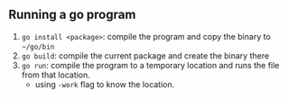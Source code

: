 ## Running a go program

1. ```go install <package>```: compile the program and copy the binary to ```~/go/bin```
2. ```go build```: compile the current package and create the binary there
3. ```go run```: compile the program to a temporary location and runs the file from that location.
    - using ```-work``` flag to know the location.

